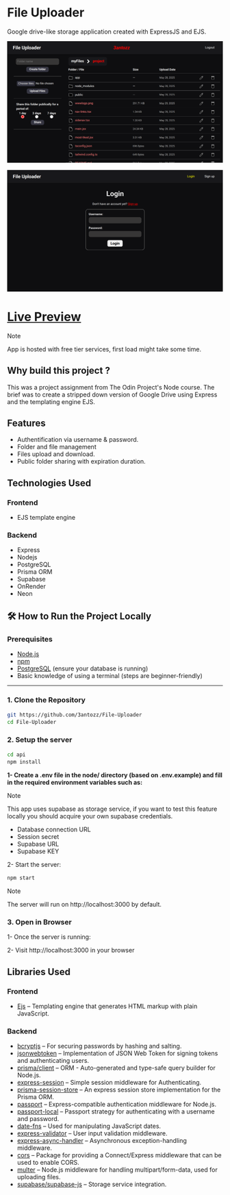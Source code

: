 # File Uploader

Google drive-like storage application created with ExpressJS and EJS.

![Interface](./public//showcase/interface.png)

![Login Page](./public//showcase/login.png)

# [Live Preview](https://file-uploader-ifat.onrender.com/)

> [!NOTE]
> App is hosted with free tier services, first load might take some time.

## Why build this project ?

This was a project assignment from The Odin Project's Node course. The brief was to create a stripped down version of Google Drive using Express and the templating engine EJS.

## Features

- Authentification via username & password.
- Folder and file management
- Files upload and download.
- Public folder sharing with expiration duration.

## Technologies Used

### Frontend

- EJS template engine

### Backend

- Express
- Nodejs
- PostgreSQL
- Prisma ORM
- Supabase
- OnRender
- Neon

## 🛠️ How to Run the Project Locally

### Prerequisites

- [Node.js](https://nodejs.org/)
- [npm](https://www.npmjs.com/)
- [PostgreSQL](https://www.postgresql.org/) (ensure your database is running)
- Basic knowledge of using a terminal (steps are beginner-friendly)

---

### 1. Clone the Repository

```bash
git https://github.com/3antozz/File-Uploader
cd File-Uploader
```

### 2. Setup the server

```bash
cd api
npm install
```

**1- Create a .env file in the node/ directory (based on .env.example) and fill in the required environment variables such as:** 

> [!NOTE]
> This app uses supabase as storage service, if you want to test this feature locally you should acquire your own supabase credentials.

* Database connection URL
* Session secret
* Supabase URL
* Supabase KEY

2- Start the server:

```bash
npm start
```
> [!NOTE]
> The server will run on http://localhost:3000 by default.

### 3. Open in Browser

1- Once the server is running:

2- Visit http://localhost:3000 in your browser

## Libraries Used


### Frontend

- [Ejs](https://www.npmjs.com/package/ejs) –  Templating engine that generates HTML markup with plain JavaScript.

### Backend

- [bcryptjs](https://www.npmjs.com/package/bcryptjs) – For securing passwords by hashing and salting.
- [jsonwebtoken](https://www.npmjs.com/package/jsonwebtoken) – Implementation of JSON Web Token for signing tokens and authenticating users.
- [prisma/client](https://www.npmjs.com/package/@prisma/client) – ORM - Auto-generated and type-safe query builder for Node.js.
- [express-session](https://www.npmjs.com/package/express-session) – Simple session middleware for Authenticating.
- [prisma-session-store](https://www.npmjs.com/package/@quixo3/prisma-session-store) – An express session store implementation for the Prisma ORM.
- [passport](https://www.npmjs.com/package/passport) – Express-compatible authentication middleware for Node.js.
- [passport-local](https://www.npmjs.com/package/passport-local) –  Passport strategy for authenticating with a username and password.
- [date-fns](https://date-fns.org/docs/Getting-Started) – Used for manipulating JavaScript dates.
- [express-validator](https://www.npmjs.com/package/express-validator) – User input validation middleware.
- [express-async-handler](https://www.npmjs.com/package/express-async-handler) – Asynchronous exception-handling middleware.
- [cors](https://www.npmjs.com/package/cors) – Package for providing a Connect/Express middleware that can be used to enable CORS.
- [multer](https://www.npmjs.com/package/multer) – Node.js middleware for handling multipart/form-data, used for uploading files.
- [supabase/supabase-js](https://www.npmjs.com/package/@supabase/supabase-js) – Storage service integration.

